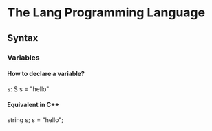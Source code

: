 # The Lang Programming Language
## Syntax
### Variables
#### How to declare a variable?
s: S
s = "hello"
#### Equivalent in C++
string s;
s = "hello";
